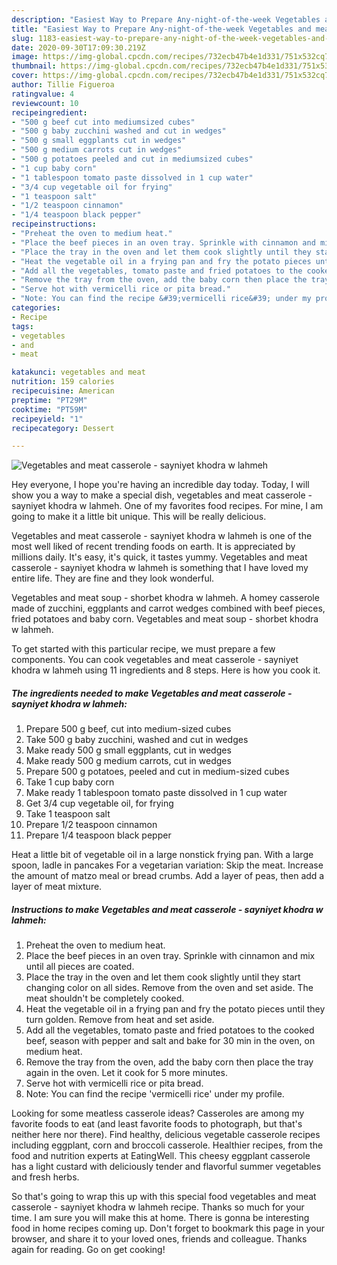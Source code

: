 ```yaml
---
description: "Easiest Way to Prepare Any-night-of-the-week Vegetables and meat casserole - sayniyet khodra w lahmeh"
title: "Easiest Way to Prepare Any-night-of-the-week Vegetables and meat casserole - sayniyet khodra w lahmeh"
slug: 1183-easiest-way-to-prepare-any-night-of-the-week-vegetables-and-meat-casserole-sayniyet-khodra-w-lahmeh
date: 2020-09-30T17:09:30.219Z
image: https://img-global.cpcdn.com/recipes/732ecb47b4e1d331/751x532cq70/vegetables-and-meat-casserole-sayniyet-khodra-w-lahmeh-recipe-main-photo.jpg
thumbnail: https://img-global.cpcdn.com/recipes/732ecb47b4e1d331/751x532cq70/vegetables-and-meat-casserole-sayniyet-khodra-w-lahmeh-recipe-main-photo.jpg
cover: https://img-global.cpcdn.com/recipes/732ecb47b4e1d331/751x532cq70/vegetables-and-meat-casserole-sayniyet-khodra-w-lahmeh-recipe-main-photo.jpg
author: Tillie Figueroa
ratingvalue: 4
reviewcount: 10
recipeingredient:
- "500 g beef cut into mediumsized cubes"
- "500 g baby zucchini washed and cut in wedges"
- "500 g small eggplants cut in wedges"
- "500 g medium carrots cut in wedges"
- "500 g potatoes peeled and cut in mediumsized cubes"
- "1 cup baby corn"
- "1 tablespoon tomato paste dissolved in 1 cup water"
- "3/4 cup vegetable oil for frying"
- "1 teaspoon salt"
- "1/2 teaspoon cinnamon"
- "1/4 teaspoon black pepper"
recipeinstructions:
- "Preheat the oven to medium heat."
- "Place the beef pieces in an oven tray. Sprinkle with cinnamon and mix until all pieces are coated."
- "Place the tray in the oven and let them cook slightly until they start changing color on all sides. Remove from the oven and set aside. The meat shouldn&#39;t be completely cooked."
- "Heat the vegetable oil in a frying pan and fry the potato pieces until they turn golden. Remove from heat and set aside."
- "Add all the vegetables, tomato paste and fried potatoes to the cooked beef, season with pepper and salt and bake for 30 min in the oven, on medium heat."
- "Remove the tray from the oven, add the baby corn then place the tray again in the oven. Let it cook for 5 more minutes."
- "Serve hot with vermicelli rice or pita bread."
- "Note: You can find the recipe &#39;vermicelli rice&#39; under my profile."
categories:
- Recipe
tags:
- vegetables
- and
- meat

katakunci: vegetables and meat 
nutrition: 159 calories
recipecuisine: American
preptime: "PT29M"
cooktime: "PT59M"
recipeyield: "1"
recipecategory: Dessert

---
```



![Vegetables and meat casserole - sayniyet khodra w lahmeh](https://img-global.cpcdn.com/recipes/732ecb47b4e1d331/751x532cq70/vegetables-and-meat-casserole-sayniyet-khodra-w-lahmeh-recipe-main-photo.jpg)

Hey everyone, I hope you're having an incredible day today. Today, I will show you a way to make a special dish, vegetables and meat casserole - sayniyet khodra w lahmeh. One of my favorites food recipes. For mine, I am going to make it a little bit unique. This will be really delicious.

Vegetables and meat casserole - sayniyet khodra w lahmeh is one of the most well liked of recent trending foods on earth. It is appreciated by millions daily. It's easy, it's quick, it tastes yummy. Vegetables and meat casserole - sayniyet khodra w lahmeh is something that I have loved my entire life. They are fine and they look wonderful.

Vegetables and meat soup - shorbet khodra w lahmeh. A homey casserole made of zucchini, eggplants and carrot wedges combined with beef pieces, fried potatoes and baby corn. Vegetables and meat soup - shorbet khodra w lahmeh.


To get started with this particular recipe, we must prepare a few components. You can cook vegetables and meat casserole - sayniyet khodra w lahmeh using 11 ingredients and 8 steps. Here is how you cook it.

<!--inarticleads1-->

##### The ingredients needed to make Vegetables and meat casserole - sayniyet khodra w lahmeh:

1. Prepare 500 g beef, cut into medium-sized cubes
1. Take 500 g baby zucchini, washed and cut in wedges
1. Make ready 500 g small eggplants, cut in wedges
1. Make ready 500 g medium carrots, cut in wedges
1. Prepare 500 g potatoes, peeled and cut in medium-sized cubes
1. Take 1 cup baby corn
1. Make ready 1 tablespoon tomato paste dissolved in 1 cup water
1. Get 3/4 cup vegetable oil, for frying
1. Take 1 teaspoon salt
1. Prepare 1/2 teaspoon cinnamon
1. Prepare 1/4 teaspoon black pepper


Heat a little bit of vegetable oil in a large nonstick frying pan. With a large spoon, ladle in pancakes For a vegetarian variation: Skip the meat. Increase the amount of matzo meal or bread crumbs. Add a layer of peas, then add a layer of meat mixture. 

<!--inarticleads2-->

##### Instructions to make Vegetables and meat casserole - sayniyet khodra w lahmeh:

1. Preheat the oven to medium heat.
1. Place the beef pieces in an oven tray. Sprinkle with cinnamon and mix until all pieces are coated.
1. Place the tray in the oven and let them cook slightly until they start changing color on all sides. Remove from the oven and set aside. The meat shouldn&#39;t be completely cooked.
1. Heat the vegetable oil in a frying pan and fry the potato pieces until they turn golden. Remove from heat and set aside.
1. Add all the vegetables, tomato paste and fried potatoes to the cooked beef, season with pepper and salt and bake for 30 min in the oven, on medium heat.
1. Remove the tray from the oven, add the baby corn then place the tray again in the oven. Let it cook for 5 more minutes.
1. Serve hot with vermicelli rice or pita bread.
1. Note: You can find the recipe &#39;vermicelli rice&#39; under my profile.


Looking for some meatless casserole ideas? Casseroles are among my favorite foods to eat (and least favorite foods to photograph, but that&#39;s neither here nor there). Find healthy, delicious vegetable casserole recipes including eggplant, corn and broccoli casserole. Healthier recipes, from the food and nutrition experts at EatingWell. This cheesy eggplant casserole has a light custard with deliciously tender and flavorful summer vegetables and fresh herbs. 

So that's going to wrap this up with this special food vegetables and meat casserole - sayniyet khodra w lahmeh recipe. Thanks so much for your time. I am sure you will make this at home. There is gonna be interesting food in home recipes coming up. Don't forget to bookmark this page in your browser, and share it to your loved ones, friends and colleague. Thanks again for reading. Go on get cooking!
